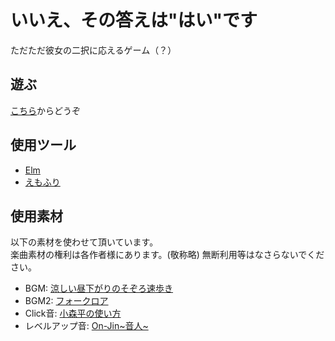 いいえ、その答えは"はい"です
=======================

ただただ彼女の二択に応えるゲーム（？）

遊ぶ
----
[こちら](https://firstforest.github.io/ChoiceGame)からどうぞ

使用ツール
--------
* [Elm](http://elm-lang.org/)
* [えもふり](http://emote.mtwo.co.jp/emofuri.php)

使用素材
--------
以下の素材を使わせて頂いています。  
楽曲素材の権利は各作者様にあります。(敬称略)
無断利用等はなさらないでください。

* BGM: [涼しい昼下がりのそぞろ速歩き](http://dova-s.jp/bgm/play471.html)
* BGM2: [フォークロア](http://dova-s.jp/bgm/play225.html)
* Click音: [小森平の使い方](http://taira-komori.jpn.org/)
* レベルアップ音: [On-Jin~音人~](http://on-jin.com/)

